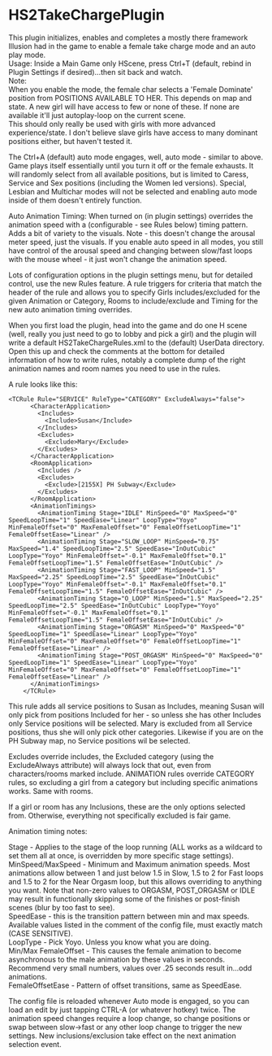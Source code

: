 # HS2TakeChargePlugin

This plugin initializes, enables and completes a mostly there framework Illusion had in the game to enable a female take charge mode and an auto play mode.
\
Usage: Inside a Main Game only HScene, press Ctrl+T (default, rebind in Plugin Settings if desired)...then sit back and watch.
\
Note:\
When you enable the mode, the female char selects a 'Female Dominate' position from POSITIONS AVAILABLE TO HER. This depends on map and state.
A new girl will have access to few or none of these. If none are available it'll just autoplay-loop on the current scene. 
\
This should only really be used with girls with more advanced experience/state. I don't believe slave girls have access to many dominant positions either, but haven't tested it.

The Ctrl+A (default) auto mode engages, well, auto mode - similar to above. Game plays itself essentially until you turn it off or the female exhausts. It will randomly select from all available positions, but is limited to Caress, Service and Sex positions (including the Women led versions). Special, Lesbian and Multichar modes will not be selected and enabling auto mode inside of them doesn't entirely function.

Auto Animation Timing: When turned on (in plugin settings) overrides the animation speed with a (configurable - see Rules below) timing pattern. Adds a bit of variety to the visuals. Note - this doesn't change the arousal meter speed, just the visuals. If you enable auto speed in all modes, you still have control of the arousal speed and changing between slow/fast loops with the mouse wheel - it just won't change the animation speed.

Lots of configuration options in the plugin settings menu, but for detailed control, use the new Rules feature. A rule triggers for criteria that match the header of the rule and allows you to specify Girls includes/excluded for the given Animation or Category, Rooms to include/exclude and Timing for the new auto animation timing overrides.

When you first load the plugin, head into the game and do one H scene (well, really you just need to go to lobby and pick a girl) and the plugin will write a default HS2TakeChargeRules.xml to the (default) UserData directory. Open this up and check the comments at the bottom for detailed information of how to write rules, notably a complete dump of the right animation names and room names you need to use in the rules.

A rule looks like this:
```
<TCRule Rule="SERVICE" RuleType="CATEGORY" ExcludeAlways="false">
      <CharacterApplication>
        <Includes>
          <Include>Susan</Include>
        </Includes>
        <Excludes>
          <Exclude>Mary</Exclude>
        </Excludes>
      </CharacterApplication>
      <RoomApplication>
        <Includes />
        <Excludes>
          <Exclude>[2155X] PH Subway</Exclude>
        </Excludes>
      </RoomApplication>
      <AnimationTimings>
        <AnimationTiming Stage="IDLE" MinSpeed="0" MaxSpeed="0" SpeedLoopTime="1" SpeedEase="Linear" LoopType="Yoyo" MinFemaleOffset="0" MaxFemaleOffset="0" FemaleOffsetLoopTime="1" FemaleOffsetEase="Linear" />
        <AnimationTiming Stage="SLOW_LOOP" MinSpeed="0.75" MaxSpeed="1.4" SpeedLoopTime="2.5" SpeedEase="InOutCubic" LoopType="Yoyo" MinFemaleOffset="-0.1" MaxFemaleOffset="0.1" FemaleOffsetLoopTime="1.5" FemaleOffsetEase="InOutCubic" />
        <AnimationTiming Stage="FAST_LOOP" MinSpeed="1.5" MaxSpeed="2.25" SpeedLoopTime="2.5" SpeedEase="InOutCubic" LoopType="Yoyo" MinFemaleOffset="-0.1" MaxFemaleOffset="0.1" FemaleOffsetLoopTime="1.5" FemaleOffsetEase="InOutCubic" />
        <AnimationTiming Stage="O_LOOP" MinSpeed="1.5" MaxSpeed="2.25" SpeedLoopTime="2.5" SpeedEase="InOutCubic" LoopType="Yoyo" MinFemaleOffset="-0.1" MaxFemaleOffset="0.1" FemaleOffsetLoopTime="1.5" FemaleOffsetEase="InOutCubic" />
        <AnimationTiming Stage="ORGASM" MinSpeed="0" MaxSpeed="0" SpeedLoopTime="1" SpeedEase="Linear" LoopType="Yoyo" MinFemaleOffset="0" MaxFemaleOffset="0" FemaleOffsetLoopTime="1" FemaleOffsetEase="Linear" />
        <AnimationTiming Stage="POST_ORGASM" MinSpeed="0" MaxSpeed="0" SpeedLoopTime="1" SpeedEase="Linear" LoopType="Yoyo" MinFemaleOffset="0" MaxFemaleOffset="0" FemaleOffsetLoopTime="1" FemaleOffsetEase="Linear" />
      </AnimationTimings>      
    </TCRule>
```    
    
This rule adds all service positions to Susan as Includes, meaning Susan will only pick from positions Included for her - so unless she has other Includes only Service positions will be selected. Mary is excluded from all Service positions, thus she will only pick other categories. Likewise if you are on the PH Subway map, no Service positions wil be selected.

Excludes override includes, the Excluded category (using the ExcludeAlways attribute) will always lock that out, even from characters/rooms marked include. ANIMATION rules override CATEGORY rules, so excluding a girl from a category but including specific animations works. Same with rooms.

If a girl or room has any Inclusions, these are the only options selected from. Otherwise, everything not specifically excluded is fair game.

Animation timing notes:

Stage - Applies to the stage of the loop running (ALL works as a wildcard to set them all at once, is overridden by more specific stage settings).\
MinSpeed/MaxSpeed - Minimum and Maximum animation speeds. Most animations allow between 1 and just below 1.5 in Slow, 1.5 to 2 for Fast loops and 1.5 to 2 for the Near Orgasm loop, but this allows overriding to anything you want. Note that non-zero values to ORGASM, POST_ORGASM or IDLE may result in functionally skipping some of the finishes or post-finish scenes (blur by too fast to see).\
SpeedEase - this is the transition pattern between min and max speeds. Available values listed in the comment of the config file, must exactly match (CASE SENSITIVE).\
LoopType - Pick Yoyo. Unless you know what you are doing.\
Min/Max FemaleOffset - This causes the female animation to become asynchronous to the male animation by these values in seconds. Recommend very small numbers, values over .25 seconds result in...odd animations.\
FemaleOffsetEase - Pattern of offset transitions, same as SpeedEase.

The config file is reloaded whenever Auto mode is engaged, so you can load an edit by just tapping CTRL-A (or whatever hotkey) twice. The animation speed changes require a loop change, so change positions or swap between slow->fast or any other loop change to trigger the new settings. New inclusions/exclusion take effect on the next animation selection event.
